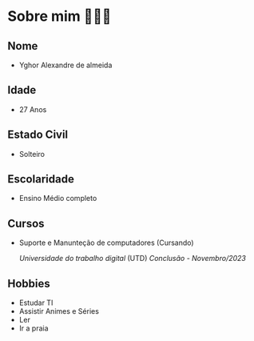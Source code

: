 # Sobre mim 👨🏽‍💻

## Nome 
* Yghor Alexandre de almeida
## Idade
* 27 Anos  
## Estado Civil
* Solteiro
## Escolaridade
* Ensino Médio completo
## Cursos
* Suporte e Manunteção de computadores (Cursando)

    *Universidade do trabalho digital* (UTD)
         *Conclusão - Novembro/2023*

## Hobbies
* Estudar TI 
* Assistir Animes e Séries
* Ler 
* Ir a praia 
 
